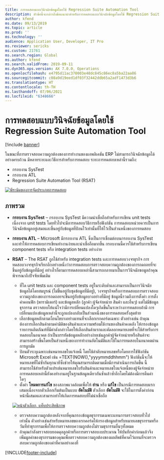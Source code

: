 ```yaml
---
title: การทดสอบแบบวินิจฉัยข้อมูลโดยใช้ Regression Suite Automation Tool
description: หัวข้อนี้จะกล่าวถึงข้อแนะนำสำหรับการทดสอบแบบวินิจฉัยข้อมูลโดยใช้ Regression Suite Automation Tool
author: kfend
ms.date: 09/13/2019
ms.topic: article
ms.prod: ''
ms.technology: ''
audience: Application User, Developer, IT Pro
ms.reviewer: sericks
ms.custom: 21761
ms.search.region: Global
ms.author: kfend
ms.search.validFrom: 2019-09-11
ms.dyn365.ops.version: AX 7.0.0, Operations
ms.openlocfilehash: e4795d11ac370003e48dc845c86ec8a5ba22aa86
ms.sourcegitcommit: c08a9d19eed1df03f32442ddb65a2adf1473d3b6
ms.translationtype: HT
ms.contentlocale: th-TH
ms.lasthandoff: 07/06/2021
ms.locfileid: "6348666"
---
```

# <a name="data-agnostic-testing-using-the-regression-suite-automation-tool"></a>การทดสอบแบบวินิจฉัยข้อมูลโดยใช้ Regression Suite Automation Tool

[!include [banner](../includes/banner.md)]

ในขณะที่การตรวจสอบความถูกต้องของการทำงานของแอพลิเคชัน ERP ไม่สามารถวินิจฉัยข้อมูลได้อย่างครบถ้วน มีหลายระยะและวิธีการสำหรับการทดสอบ ระยะการทดสอบเหล่านี้รวมถึง:  

- กรอบงาน SysTest
- กรอบงาน ATL
- Regression Suite Automation Tool (RSAT)

[![พีระมิดของการจัดประเภทการทดสอบ](./media/rsat-data-agnostic-testing-01.PNG)](./media/rsat-data-agnostic-testing-01.PNG)

## <a name="overview"></a>ภาพรวม
-   **กรอบงาน SysTest** – กรอบงาน SysTest มีความน่าเชื่อถือสำหรับการเขียน unit tests เนื่องจาก unit tests โดยทั่วไปจะมีการทดสอบวิธีการหรือฟังก์ชัน การทดสอบหน่วยควรเป็นการวินิจฉัยข้อมูลอยู่เสมอและขึ้นอยู่กับข้อมูลที่ป้อนไว้เท่านั้นที่ให้ไว้เป็นส่วนหนึ่งของการทดสอบ
-   **กรอบงาน ATL** – Microsoft มีกรอบงาน ATL ซึ่งเป็นการเชื่อมต่อบนกรอบงาน SysTest และทำให้การทดสอบการเขียนทำงานง่ายและน่าเชื่อถือมากขึ้น กรอบงานนี้ควรใช้สำหรับการเขียน component tests หรือ integration tests อย่างง่าย
-   **RSAT** – The RSAT ถูกใช้สำหรับ integration tests และการทดสอบวงจรธุรกิจ การทดสอบวงจรธุรกิจเรียกอีกอย่างหนึ่งว่าการทดสอบการตรวจสอบความถูกต้องของการถดถอยที่จะขึ้นอยู่กับข้อมูลที่มีอยู่ อย่างไรก็ตามการทดสอบเหล่านี้สามารถกลายมาเป็นการวินิจฉัยขอมูลถ้าคุณพิจารณาถึงปัจจัยเพิ่มเติม 

    - ที่ใด unit tests และ component tests อยู่ในระดับต่ำและสามารถเป็นการวินิจฉัยข้อมูลได้โดยสมบูรณ์ (ไม่ขึ้นอยู่กับชุดข้อมูลที่มีอยู่), วงจรธุรกิจหรือการทดสอบการตรวจสอบความถูกต้องของการถดถอยจะขึ้นอยู่กับข้อมูลบางอย่างที่มีอยู่ ข้อมูลนี้รวมถึงการตั้งค่า การตั้งค่าคอนฟิก (พารามิเตอร์) และข้อมูลหลัก (ลูกค้า ผู้จัดจำหน่าย สินค้า และอื่นๆ) แต่ไม่มีข้อมูลธุรกรรม ตรวจสอบให้แน่ใจว่ามีการเปลี่ยนแปลงใดๆเกิดขึ้นในระหว่างการทดสอบถ้ามี การเปลี่ยนแปลงข้อมูลเหล่านี้จะถูกแปลงกลับเป็นส่วนหนึ่งของการทดสอบครั้งสุดท้าย
    - เลือกข้อมูลหลักตามเงื่อนไขบางอย่างแทนที่จะเลือกเรกคอร์ดเฉพาะ ตัวอย่างเช่น ถ้าคุณต้องการเลือกสินค้าตามค่ามิติของสินค้าและความพร้อมใช้งานของสินค้าคงคลัง ให้กรองข้อมูลรายการผลิตภัณฑ์ที่มีค่าดังกล่าวโดยให้เลือกสินค้าแรกและคัดลอกหมายเลขที่จะใช้สำหรับการทดสอบในอนาคต ถ้าเป็นบรรทัดข้อมูลหลักอย่างง่ายเช่นลูกค้าผู้จัดจำหน่ายหรือสินค้าจะสามารถสร้างขึ้นโดยเป็นส่วนหนึ่งของการทำงานอัตโนมัติและใช้ในการทดสอบในอนาคตผ่านการผูกมัด 
    - ป้อนตัวระบุเฉพาะเช่นหมายเลขใบแจ้งหนี้ โดยใช้ลำดับหมายเลขหรือโดยการใช้ฟังก์ชัน Microsoft Excel เช่น =TEXT(NOW(),"yyyymmddhhmm") ฟังก์ชันนี้จะให้หมายเลขที่ไม่ซ้ำกันทุกนาทีซึ่งช่วยให้คุณสามารถติดตามเมื่อมีการดำเนินการเกิดขึ้น นี้สามารถใช้สำหรับตัวแปรเช่นหมายเลขใบรับสินค้าและหมายเลขใบแจ้งหนี้ของผู้จัดจำหน่าย การทดสอบเหล่านี้ยังคงทำงานอยู่ในฐานข้อมูลเดียวกันซ้ำแล้วซ้ำอีกโดยไม่ต้องมีการคืนค่าใดๆ
    - ตั้งค่า **โหมดการแก้ไข** ของสภาพแวดล้อมเพื่อให้ **อ่าน** หรือ **แก้ไข** เป็นกรณีการทดสอบแรกเสมอเนื่องจากตัวเลือกเริ่มต้นเป็นแบบ **อัตโนมัติ**  ตัวเลือก **อัตโนมัติ** จะใช้ในการตั้งค่าก่อนหน้านี้เสมอและสามารถทำให้เกิดการทดสอบที่ไม่น่าเชื่อถือ 
 
    [![หน้าตัวเลือก, แท็บประสิทธิภาพ](./media/rsat-data-agnostic-testing-02.PNG)](./media/rsat-data-agnostic-testing-02.PNG)
 
    - ตรวจสอบความถูกต้องหลังจากที่คุณกรองข้อมูลธุรกรรมเฉพาะแทนการตรวจสอบทั่วไปเท่านั้น ตัวอย่างเช่นสำหรับหมายเลขของเรกคอร์ดให้กรองข้อมูลสำหรับหมายเลขธุรกรรมหรือวันที่ทำธุรกรรมเพื่อให้การตรวจสอบความถูกต้องไม่รวมธุรกรรมอื่นๆทั้งหมด 
    - ถ้าคุณกำลังตรวจสอบยอดดุลลูกค้าหรือการตรวจสอบงบประมาณ ให้บันทึกค่าก่อนแล้วจึงเพิ่มมูลค่าของธุรกรรมของคุณเพื่อตรวจสอบความถูกต้องของผลลัพธ์ที่คาดไว้แทนที่จะตรวจสอบความถูกต้องของค่าที่คาดอย่างคงที่ 
 


[!INCLUDE[footer-include](../../../includes/footer-banner.md)]
